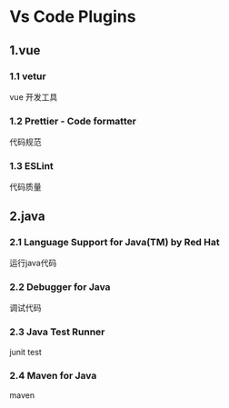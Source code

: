# Vs Code Plugins

## 1.vue

### 1.1 vetur
vue 开发工具
### 1.2 Prettier - Code formatter
代码规范
### 1.3 ESLint
代码质量

## 2.java
### 2.1 Language Support for Java(TM) by Red Hat
运行java代码
### 2.2 Debugger for Java
调试代码
### 2.3 Java Test Runner
junit test
### 2.4 Maven for Java
maven
